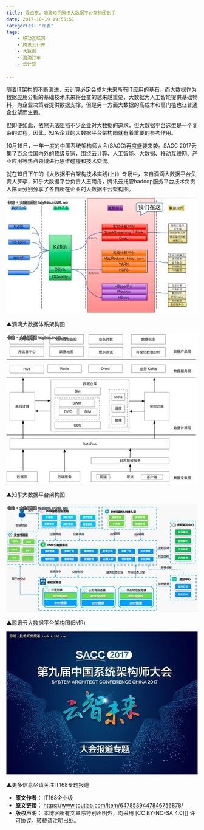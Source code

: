 ```yaml
---
title: 没白来，滴滴知乎腾讯大数据平台架构图到手
date: 2017-10-19 19:55:51
categories: "开发"
tags:
	- 移动互联网
	- 腾讯云计算
	- 大数据
	- 滴滴打车
	- 云计算

---
```


随着IT架构的不断演进，云计算必定会成为未来所有IT应用的基石，而大数据作为数据应用分析的基础技术未来将会变的越来越重要，大数据为人工智能提供基础物料，为企业决策者提供数据支撑，但是另一方面大数据的高成本和高门槛也让普通企业望而生畏。

但即便如此，依然无法阻挡不少企业对大数据的追求，但大数据平台选型是一个复杂的过程，因此，知名企业的大数据平台架构图就有着重要的参考作用。

10月19日，一年一度的中国系统架构师大会(SACC)再度盛装来袭。SACC 2017云集了百余位国内外的顶级专家，围绕云计算、人工智能、大数据、移动互联网、产业应用等热点领域进行思维碰撞和技术交流。

就在19日下午的《大数据平台架构技术实践(上)》专场中，来自滴滴大数据平台负责人罗李，知乎大数据平台负责人王雨舟，腾讯云托管hadoop服务平台技术负责人陈龙分别分享了各自所在企业的大数据平台架构图。

![没白来，滴滴知乎腾讯大数据平台架构图到手][JQQM-FQVU-YQQF.jpg]

▲滴滴大数据体系架构图

![没白来，滴滴知乎腾讯大数据平台架构图到手][3AAE-JNYE-NZF2.jpg]

▲知乎大数据平台架构图

![没白来，滴滴知乎腾讯大数据平台架构图到手][RUFZ-ABVJ-INUR.jpg]

▲腾讯云大数据平台架构图(EMR)

![没白来，滴滴知乎腾讯大数据平台架构图到手][YUNR-B2FE-U3II.jpg]

▲更多信息尽请关注IT168专题报道


[JQQM-FQVU-YQQF.jpg]: static/resources/crawler/JQQM-FQVU-YQQF.jpg
[3AAE-JNYE-NZF2.jpg]: static/resources/crawler/3AAE-JNYE-NZF2.jpg
[RUFZ-ABVJ-INUR.jpg]: static/resources/crawler/RUFZ-ABVJ-INUR.jpg
[YUNR-B2FE-U3II.jpg]: static/resources/crawler/YUNR-B2FE-U3II.jpg
 *  **原文作者：** IT168企业级
 *  **原文链接：** https://www.toutiao.com/item/6478589447846756878/
 *  **版权声明：** 本博客所有文章除特别声明外，均采用 [CC BY-NC-SA 4.0][] 许可协议。转载请注明出处。
